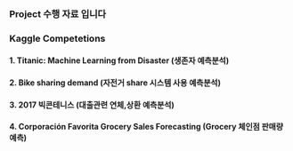 ### Project 수행 자료 입니다
### Kaggle Competetions
#### 1. Titanic: Machine Learning from Disaster (생존자 예측분석)
#### 2. Bike sharing demand (자전거 share 시스템 사용 예측분석)
#### 3. 2017 빅콘테니스 (대출관련 연체,상환 예측분석)
#### 4. Corporación Favorita Grocery Sales Forecasting (Grocery 체인점 판매량 예측)
